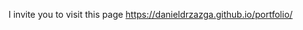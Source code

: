 <p>I invite you to visit this page 
<a href="https://danieldrzazga.github.io/portfolio/">https://danieldrzazga.github.io/portfolio/</a></p>
